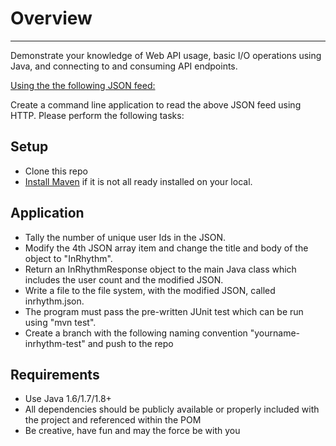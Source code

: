 # Overview
-----------------------------------------------------------------------------------------------------------------------------------
Demonstrate your knowledge of Web API usage, basic I/O operations using Java, and connecting to and consuming API endpoints.

[Using the the following JSON feed:](http://jsonplaceholder.typicode.com/posts)

Create a command line application to read the above JSON feed using HTTP. Please perform the following tasks:

## Setup
- Clone this repo
- [Install Maven](https://maven.apache.org/index.html) if it is not all ready installed on your local. 

## Application
- Tally the number of unique user Ids in the JSON.
- Modify the 4th JSON array item and change the title and body of the object to "InRhythm". 
- Return an InRhythmResponse object to the main Java class which includes the user count and the modified JSON.
- Write a file to the file system, with the modified JSON, called inrhythm.json.
- The program must pass the pre-written JUnit test which can be run using "mvn test".
- Create a branch with the following naming convention "yourname-inrhythm-test" and push to the repo

## Requirements
- Use Java 1.6/1.7/1.8+
- All dependencies should be publicly available or properly included with the project and referenced within the POM
- Be creative, have fun and may the force be with you

